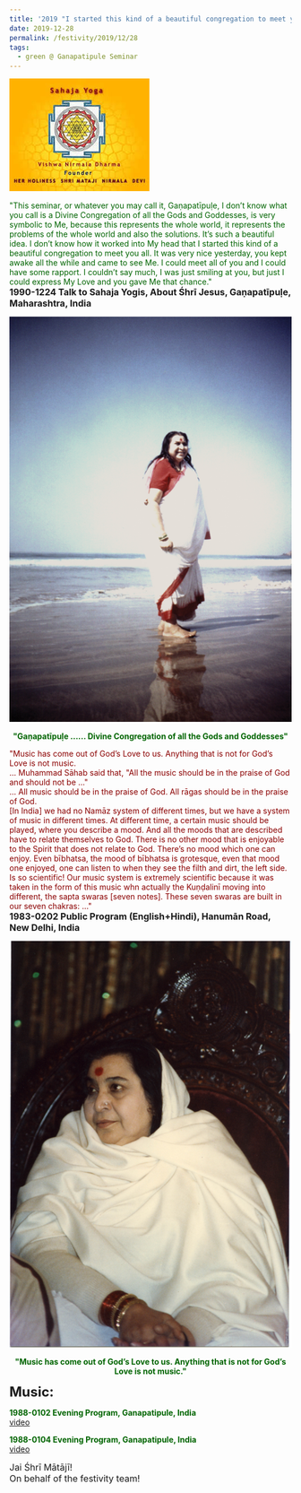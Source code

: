 ```yaml
---
title: '2019 "I started this kind of a beautiful congregation to meet you all." '
date: 2019-12-28
permalink: /festivity/2019/12/28
tags:
  - green @ Ganapatipule Seminar
---
```


![PICTURE 1](/images/image1.png)

<p>
<font color="DarkGreen">"This seminar, or whatever you may call it, Gaṇapatīpuḷe, I don’t know what you call is a Divine Congregation of all the Gods and Goddesses, is very symbolic to Me, because this represents the whole world, it represents the problems of the whole world and also the solutions. It’s such a beautiful idea. I don’t know how it worked into My head that I started this kind of a beautiful congregation to meet you all. It was very nice yesterday, you kept awake all the while and came to see Me. I could meet all of you and I could have some rapport. I couldn’t say much, I was just smiling at you, but just I could express My Love and you gave Me that chance."</font><br>
<font size="+0"><b>1990-1224 Talk to Sahaja Yogis, About Śhrī Jesus, Gaṇapatīpuḷe, Maharashtra, India</b></font>
</p>

<div style="text-align: center"><img src="/images/image280.png" /></div>

<p style="color:DarkGreen; text-align:center;">
<b>"Gaṇapatīpuḷe ...... Divine Congregation of all the Gods and Goddesses"</b>
</p>

<p>
<font color="DarkRed">"Music has come out of God’s Love to us. Anything that is not for God’s Love is not music.<br>
... Muhammad Sāhab said  that, "All the music should be in the praise of God and should not be ..."<br>
... All music should be in the praise of God. All rāgas should be in the praise of God.<br>
[In India] we had no Namāz system of different times, but we have a system of music in different times. At different time, a certain music should be played, where you describe a mood. And all the moods that are described have to relate themselves to God. There is no other mood that is enjoyable to the Spirit that does not relate to God. There’s no mood which one can enjoy. Even bībhatsa, the mood of bībhatsa is grotesque, even that mood one enjoyed, one can listen to when they see the filth and dirt, the left side.
Is so scientific! Our music system is extremely scientific because it was taken in the form of this music whn actually the Kuṇḍalinī moving into different, the sapta swaras [seven notes]. These seven swaras are built in our seven chakras: ..."</font><br>
<font size="+0"><b>1983-0202 Public Program (English+Hindi), Hanumān Road, New Delhi, India</b></font>
</p>


<div style="text-align: center"><img src="/images/image281.png" /></div>

<p style="color:DarkGreen; text-align:center;">
<b>"Music has come out of God’s Love to us. Anything that is not for God’s Love is not music."</b>
</p>

<font size="+2"><b>Music:</b></font> 

<p>
<font color="DarkGreen"><b>1988-0102 Evening Program, Ganapatipule, India</b></font><br>
<a href="https://www.youtube.com/watch?time_continue=1370&v=NoSf1f99FVk&feature=emb_logo">video</a> 
</p>

<p>
<font color="DarkGreen"><b>1988-0104 Evening Program, Ganapatipule, India</b></font><br>
<a href="https://www.youtube.com/watch?v=BYav5PHqvZE">video</a> 
</p>

<p>
<font size="+0">Jai Śhrī Mātājī!<br>
On behalf of the festivity team!</font>
</p>